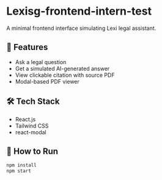 # Lexisg-frontend-intern-test

A minimal frontend interface simulating Lexi legal assistant.

## 🚀 Features

- Ask a legal question
- Get a simulated AI-generated answer
- View clickable citation with source PDF
- Modal-based PDF viewer

## 🛠️ Tech Stack

- React.js
- Tailwind CSS
- react-modal

## 🧪 How to Run

```bash
npm install
npm start
